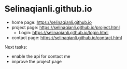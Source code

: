 # Selinaqianli.github.io
- home page: https://selinaqianli.github.io
- project page: https://selinaqianli.github.io/project.html
    * Login: https://selinaqianli.github.io/login.html
- contact page: https://selinaqianli.github.io/contact.html

Next tasks:
- enable the api for contact me
- improve the project page